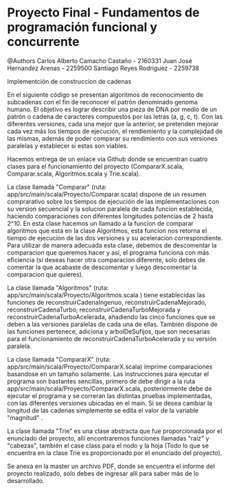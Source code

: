 # Proyecto Final  - Fundamentos de programación funcional y concurrente
@Authors Carlos Alberto Camacho Castaño - 2160331
         Juan José Hernandez Arenas - 2259500
         Santiago Reyes Rodriguez - 2259738

Implementción de construccion de cadenas

En el siguiente código se presentan algoritmos de reconocimiento de subcadenas con el fin de reconocer el patrón
denominado genoma humano. El objetivo es lograr describir una pieza de DNA por medio de un
patrón o cadena de caracteres compuestos por las letras (a, g, c, t). Con las diferentes versiones, cada una mejor que la anterior, se pretenden mejorar cada vez más los tiempos de ejecución, el rendiemiento y la complejidad de las mismas, además de poder comparar su rendimiento con sus versiones paralelas y establecer si estas son viables.

Hacemos entrega de un enlace via Github donde se encuentran cuatro clases para el funcionamiento del proyecto (CompararX.scala, Comparar.scala, Algoritmos.scala y Trie.scala).

La clase llamada "Comparar" (ruta: app/src/main/scala/Proyecto/Comparar.scala) dispone de un resumen comprarativo sobre los tiempos de ejecución de las implementaciones con su version secuencial y la solucion paralela de cada funcion establecida, haciendo comparaciones con diferentes longitudes potencias de 2 hasta 2^10. En esta clase hacemos un llamado a la funcion de comparar 
algoritmos que está en la clase Algoritmos, esta funcion nos retorna el tiempo de ejecucion de las dos versiones y su aceleracion correspondiente. Para utilizar de manera adecuada esta clase, debemos de descomentar la comparacion que queremos hacer y así, el programa funciona con más eficiencia (si deseas hacer otra comparacion diferente, solo debes de comentar la que acabaste de descomentar y luego descomentar la comparacion que quieres).

La clase llamada "Algoritmos" (ruta: app/src/main/scala/Proyecto/Algoritmos.scala ) tiene establecidas las funciones de reconstruirCadenaIngenuo, reconstruirCadenaMejorado, reconstruirCadenaTurbo, reconstruirCadenaTurboMejorada y reconstruirCadenaTurboAcelerada, añadiendo las cinco funciones que se deben a las versiones paralelas de cada una de ellas.
También dispone de las funciones pertenece, adiciona y arbolDeSufijos, que son necesarias para el funcionamiento de reconstruirCadenaTurboAcelerada y su versión paralela.

La clase llamada "CompararX" (ruta: app/src/main/scala/Proyecto/CompararX.scala) imprime comparaciones basandose en un tamaño solamente. Las instrucciones para ejecutar el programa son bastantes sencillas, primero de debe dirigir a la ruta app/src/main/scala/Proyecto/CompararX.scala, posteriormente debe de ejecutar el programa y se correran las distintas pruebas implementadas, con las diferentes versiones ubicadas en el main. Si se desea cambiar la longitud de las cadenas simplemente se edita el valor de la variable "magnitud" . 

La clase llamada "Trie" es una clase abstracta que fue proporcionada por el enunciado del proyecto, allí encontraremos funciones llamadas "raiz" y "cabezas", también el case class para el nodo y la hoja (Todo lo que se encuentra en la clase Trie es proporcionado por el enunciado del proyecto).

Se anexa en la master un archivo PDF, donde se encuentra el informe del proyecto realizado, solo debes de ingresar allí para saber más de lo desarrollado.